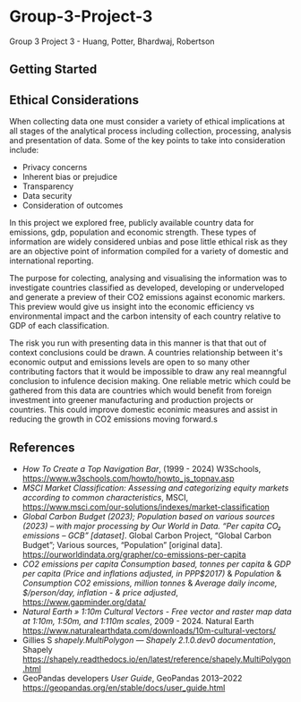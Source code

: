 # Group-3-Project-3
Group 3 Project 3 - Huang, Potter, Bhardwaj, Robertson

## Getting Started

## Ethical Considerations

When collecting data one must consider a variety of ethical implications at all stages of the analytical process including collection, processing, analysis and presentation of data. Some of the key points to take into consideration include:

- Privacy concerns
- Inherent bias or prejudice
- Transparency
- Data security
- Consideration of outcomes
  
In this project we explored free, publicly available country data for emissions, gdp, population and economic strength. These types of information are widely considered unbias and pose little ethical risk as they are an objective point of information compiled for a variety of domestic and international reporting.

The purpose for colecting, analysing and visualising the information was to investigate countries classified as developed, developing or underveloped and generate a preview of their CO2 emissions against economic markers. This preview would give us insight into the economic efficiency vs environmental impact and the carbon intensity of each country relative to GDP of each classification. 

The risk you run with presenting data in this manner is that that out of context conclusions could be drawn. A countries relationship between it's economic output and emissions levels are open to so many other contributing factors that it would be impossible to draw any real meanngful conclusion to infulence decision making. One reliable metric which could be gathered from this data are countries which would benefit from foreign investment into greener manufacturing and production projects or countries. This could improve domestic econimic measures and assist in reducing the growth in CO2 emissions moving forward.s

## References

- *How To Create a Top Navigation Bar*, (1999 - 2024) W3Schools, https://www.w3schools.com/howto/howto_js_topnav.asp
- *MSCI Market Classification: Assessing and categorizing equity markets according to common characteristics*, MSCI, https://www.msci.com/our-solutions/indexes/market-classification
- *Global Carbon Budget (2023); Population based on various sources (2023) – with major processing by Our World in Data. “Per capita CO₂ emissions – GCB” [dataset]*. Global Carbon Project, “Global Carbon Budget”; Various sources, “Population” [original data].  https://ourworldindata.org/grapher/co-emissions-per-capita
- *CO2 emissions per capita Consumption based, tonnes per capita* & *GDP per capita (Price and inflations adjusted, in PPP$2017)* & *Population* & *Consumption CO2 emissions, million tonnes* & *Average daily income, $/person/day, inflation - & price adjusted*, https://www.gapminder.org/data/
- *Natural Earth   &raquo; 1:10m Cultural Vectors - Free vector and raster map data at 1:10m, 1:50m, and 1:110m scales*, 2009 - 2024. Natural Earth https://www.naturalearthdata.com/downloads/10m-cultural-vectors/
- Gillies S *shapely.MultiPolygon &#8212; Shapely 2.1.0.dev0 documentation*, Shapely https://shapely.readthedocs.io/en/latest/reference/shapely.MultiPolygon.html
- GeoPandas developers *User Guide*, GeoPandas 2013–2022 https://geopandas.org/en/stable/docs/user_guide.html